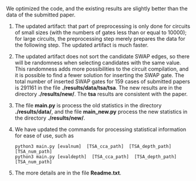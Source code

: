 We optimized the code, and the existing results are slightly better than the data of the submitted paper.

1. The  updated artifact: that part of preprocessing is only done for circuits of small sizes (with the numbers of gates less than or equal to 10000); for large circuits, the preprocessing step merely prepares the data for the following step. The updated artifact is much faster. 

2. The updated artifact does not sort the candidate SWAP edges, so there will be randomness when selecting candidates with the same value. This randomness adds more possibilities to the circuit compilation, and it is possible to find a fewer solution for inserting the SWAP gate. The total number of inserted SWAP gates for 159 cases of submitted papers is 291161 in the file **./results/data/tsa/tsa**.  The new results are in the directory **./results/new/**.  The **tsa** results are consistent with the paper. 

3.  The file  **main.py**  is process the old statistics in the directory **./results/data/**, and the file  **main_new.py** process the new statistics in the directory **./results/new/**.  

4. We have updated the commands for processing statistical information for ease of use, such as

   ```
   python3 main.py [evalnum]  [TSA_cca_path]  [TSA_depth_path] [TSA_num_path]
   python3 main.py [evaldepth]  [TSA_cca_path]  [TSA_depth_path] [TSA_num_path]
   ```

5. The more details are in the file **Readme.txt**.

   